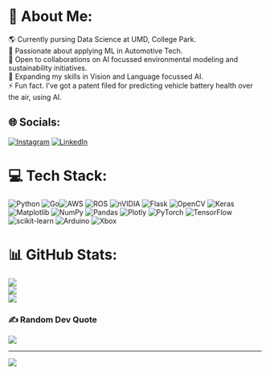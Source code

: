 # 💫 About Me:
🌎 Currently pursing Data Science at UMD, College Park. <br>🚗 Passionate about applying ML in Automotive Tech.<br>🤝 Open to collaborations on AI focussed environmental modeling and sustainability initiatives.<br>🌱 Expanding my skills in Vision and Language focussed AI.<br>⚡ Fun fact. I’ve got a patent filed for predicting vehicle battery health over the air, using AI. 


## 🌐 Socials:
[![Instagram](https://img.shields.io/badge/Instagram-%23E4405F.svg?logo=Instagram&logoColor=white)](https://instagram.com/asutosh.dalei) [![LinkedIn](https://img.shields.io/badge/LinkedIn-%230077B5.svg?logo=linkedin&logoColor=white)](https://linkedin.com/in/asutosh-dalei2212) 

# 💻 Tech Stack:
![Python](https://img.shields.io/badge/python-3670A0?style=flat&logo=python&logoColor=ffdd54) ![Go](https://img.shields.io/badge/go-%2300ADD8.svg?style=for-the-badge&logo=go&logoColor=white)![AWS](https://img.shields.io/badge/AWS-%23FF9900.svg?style=flat&logo=amazon-aws&logoColor=white) ![ROS](https://img.shields.io/badge/ros-%230A0FF9.svg?style=flat&logo=ros&logoColor=white) ![nVIDIA](https://img.shields.io/badge/cuda-000000.svg?style=flat&logo=nVIDIA&logoColor=green) ![Flask](https://img.shields.io/badge/flask-%23000.svg?style=flat&logo=flask&logoColor=white) ![OpenCV](https://img.shields.io/badge/opencv-%23white.svg?style=flat&logo=opencv&logoColor=white) ![Keras](https://img.shields.io/badge/Keras-%23D00000.svg?style=flat&logo=Keras&logoColor=white) ![Matplotlib](https://img.shields.io/badge/Matplotlib-%23ffffff.svg?style=flat&logo=Matplotlib&logoColor=black) ![NumPy](https://img.shields.io/badge/numpy-%23013243.svg?style=flat&logo=numpy&logoColor=white) ![Pandas](https://img.shields.io/badge/pandas-%23150458.svg?style=flat&logo=pandas&logoColor=white) ![Plotly](https://img.shields.io/badge/Plotly-%233F4F75.svg?style=flat&logo=plotly&logoColor=white) ![PyTorch](https://img.shields.io/badge/PyTorch-%23EE4C2C.svg?style=flat&logo=PyTorch&logoColor=white) ![TensorFlow](https://img.shields.io/badge/TensorFlow-%23FF6F00.svg?style=flat&logo=TensorFlow&logoColor=white) ![scikit-learn](https://img.shields.io/badge/scikit--learn-%23F7931E.svg?style=flat&logo=scikit-learn&logoColor=white) ![Arduino](https://img.shields.io/badge/-Arduino-00979D?style=flat&logo=Arduino&logoColor=white) ![Xbox](https://img.shields.io/badge/xbox-%23107C10.svg?style=flat&logo=xbox&logoColor=white)
# 📊 GitHub Stats:
![](https://github-readme-stats.vercel.app/api?username=AsutoshDalei&theme=dark&hide_border=false&include_all_commits=true&count_private=true)<br/>
![](https://github-readme-streak-stats.herokuapp.com/?user=AsutoshDalei&theme=dark&hide_border=false)<br/>
![](https://github-readme-stats.vercel.app/api/top-langs/?username=AsutoshDalei&theme=dark&hide_border=false&include_all_commits=true&count_private=true&layout=compact)

### ✍️ Random Dev Quote
![](https://quotes-github-readme.vercel.app/api?type=horizontal&theme=dark)

---
[![](https://visitcount.itsvg.in/api?id=AsutoshDalei&icon=0&color=0)](https://visitcount.itsvg.in)

<!-- Proudly created with GPRM ( https://gprm.itsvg.in ) -->
